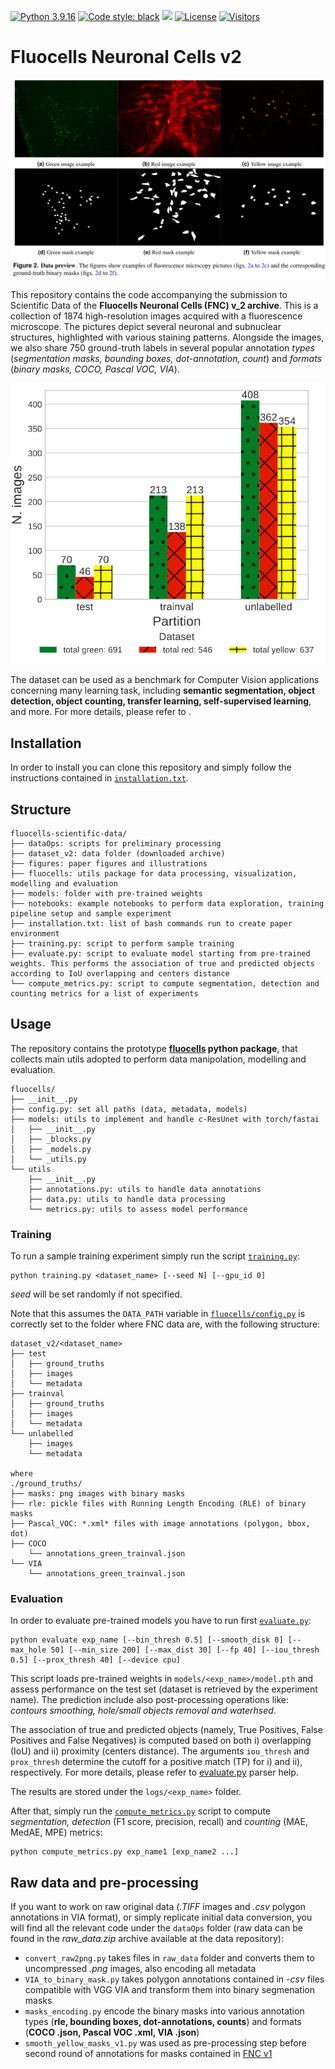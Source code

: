 
[![Python 3.9.16](https://img.shields.io/badge/python-3.9.16-blue.svg)](https://www.python.org/downloads/release/python-3916/)
[![Code style: black](https://img.shields.io/badge/code%20style-black-000000.svg)](https://github.com/psf/black)
<img src="https://img.shields.io/badge/PyTorch-EE4C2C?style=flat-square&logo=Pytorch&logoColor=white"/></a>
[![License](https://img.shields.io/badge/License-Apache_2.0-blue.svg)](https://opensource.org/licenses/Apache-2.0)
[![Visitors](https://api.visitorbadge.io/api/visitors?path=https%3A%2F%2Fgithub.com%2Fclissa%2Ffluocells-scientific-data&countColor=%23263759)](https://visitorbadge.io/status?path=https%3A%2F%2Fgithub.com%2Fclissa%2Ffluocells-scientific-data)
# Fluocells Neuronal Cells v2

![Data preview](figures/data_preview.png)

This repository contains the code accompanying the submission to Scientific Data of the **Fluocells Neuronal Cells (FNC) v_2 archive**.
This is a collection of 1874 high-resolution images acquired with a fluorescence microscope. 
The pictures depict several neuronal and subnuclear structures, highlighted with various staining patterns.
Alongside the images, we also share 750 ground-truth labels in several popular annotation *types* (*segmentation masks, bounding boxes, dot-annotation, count*) and *formats* (*binary masks, COCO, Pascal VOC, VIA*). 

![Data composition](figures/FNC_composition.png)

The dataset can be used as a benchmark for Computer Vision applications concerning many learning task, including **semantic segmentation, object detection, object counting, transfer learning, self-supervised learning**, and more.
For more details, please refer to <DOI TO INSERT>.

## Installation
In order to install you can clone this repository and simply follow the instructions contained in [`installation.txt`](installation.txt).

## Structure

```
fluocells-scientific-data/
├── dataOps: scripts for preliminary processing
├── dataset_v2: data folder (downloaded archive)
├── figures: paper figures and illustrations
├── fluocells: utils package for data processing, visualization, modelling and evaluation
├── models: folder with pre-trained weights
├── notebooks: example notebooks to perform data exploration, training pipeline setup and sample experiment
├── installation.txt: list of bash commands run to create paper environment
├── training.py: script to perform sample training
├── evaluate.py: script to evaluate model starting from pre-trained weights. This performs the association of true and predicted objects according to IoU overlapping and centers distance
└── compute_metrics.py: script to compute segmentation, detection and counting metrics for a list of experiments
```


## Usage

The repository contains the prototype **[fluocells](fluocells/) python package**, that collects main utils adopted to perform data manipolation, modelling and evaluation.

```
fluocells/
├── __init__.py
├── config.py: set all paths (data, metadata, models)
├── models: utils to implement and handle c-ResUnet with torch/fastai
│   ├── __init__.py
│   ├── _blocks.py
│   ├── _models.py
│   └── _utils.py
└── utils
    ├── __init__.py
    ├── annotations.py: utils to handle data annotations
    ├── data.py: utils to handle data processing
    └── metrics.py: utils to assess model performance
```

### Training
To run a sample training experiment simply run the script [`training.py`](training.py):

```
python training.py <dataset_name> [--seed N] [--gpu_id 0]
```
*seed* will be set randomly if not specified.

Note that this assumes the `DATA_PATH` variable in [`fluocells/config.py`](fluocells/config.py) is correctly set to the folder where FNC data are, with the following structure:

```
dataset_v2/<dataset_name>
├── test
│   ├── ground_truths
│   ├── images
│   └── metadata
├── trainval
│   ├── ground_truths
│   ├── images
│   └── metadata
└── unlabelled
    ├── images
    └── metadata

where
./ground_truths/
├── masks: png images with binary masks
├── rle: pickle files with Running Length Encoding (RLE) of binary masks
├── Pascal_VOC: *.xml* files with image annotations (polygon, bbox, dot)
├── COCO
    └── annotations_green_trainval.json
└── VIA
    └── annotations_green_trainval.json
```

### Evaluation
In order to evaluate pre-trained models you have to run first [`evaluate.py`](evaluate.py):

```
python evaluate exp_name [--bin_thresh 0.5] [--smooth_disk 0] [--max_hole 50] [--min_size 200] [--max_dist 30] [--fp 40] [--iou_thresh 0.5] [--prox_thresh 40] [--device cpu]
```

This script loads pre-trained weights in `models/<exp_name>/model.pth` and assess performance on the test set (dataset is retrieved by the experiment name). 
The prediction include also post-processing operations like: *contours smoothing, hole/small objects removal and waterhsed*. 

The association of true and predicted objects (namely, True Positives, False Positives and False Negatives) is computed based on both i) overlapping (IoU) and ii) proximity (centers distance).
The arguments `iou_thresh` and `prox_thresh` determine the cutoff for a positive match (TP) for i) and ii), respectively.
For more details, please refer to [evaluate.py](evaluate.py) parser help.

The results are stored under the `logs/<exp_name>` folder.

After that, simply run the [`compute_metrics.py`](compute_metrics.py) script to compute *segmentation, detection* (F1 score, precision, recall) and *counting* (MAE, MedAE, MPE) metrics:

```
python compute_metrics.py exp_name1 [exp_name2 ...]
```

## Raw data and pre-processing

If you want to work on raw original data (*.TIFF* images and *.csv* polygon annotations in VIA format), or simply replicate initial data conversion, you will find all the relevant code under the `dataOps` folder (raw data can be found in the *raw_data.zip* archive available at the data repository):

- `convert_raw2png.py` takes files in `raw_data` folder and converts them to uncompressed *.png* images, also encoding all metadata
- `VIA_to_binary_mask.py` takes polygon annotations contained in *-csv* files compatible with VGG VIA and transform them into binary segmenation masks
- `masks_encoding.py` encode the binary masks into various annotation types (**rle, bounding boxes, dot-annotations, counts**) and formats (**COCO .json, Pascal VOC .xml, VIA .json**) 
- `smooth_yellow_masks_v1.py` was used as pre-processing step before second round of annotations for masks contained in [FNC v1](http://amsacta.unibo.it/id/eprint/6706/)



